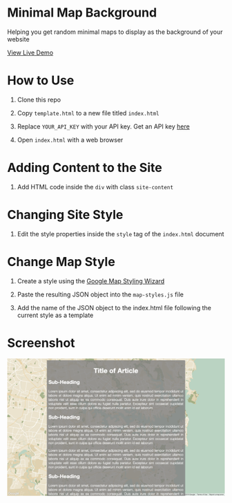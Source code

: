 # Minimal Map Background

Helping you get random minimal maps to display as the background of your website

[View Live Demo](https://strawstack.github.io/MinimalMapBackground/index.html)

# How to Use

1. Clone this repo

2. Copy `template.html` to a new file titled `index.html`

3. Replace `YOUR_API_KEY` with your API key. Get an API key [here](https://developers.google.com/maps/documentation/javascript/get-api-key)

4. Open `index.html` with a web browser

# Adding Content to the Site

1. Add HTML code inside the `div` with class `site-content`

# Changing Site Style

1. Edit the style properties inside the `style` tag of the `index.html` document

# Change Map Style

1. Create a style using the [Google Map Styling Wizard](https://mapstyle.withgoogle.com/) 

2. Paste the resulting JSON object into the `map-styles.js` file 

3. Add the name of the JSON object to the index.html file following the current style as a template

# Screenshot

![](./screenshot.png)
